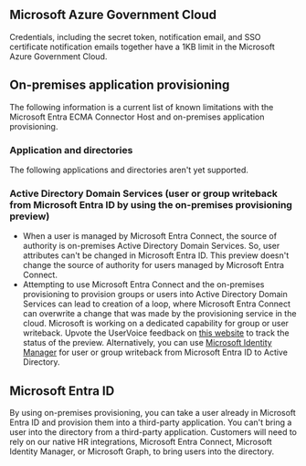 ## Microsoft Azure Government Cloud

Credentials, including the secret token, notification email, and SSO certificate notification emails together have a 1KB limit in the Microsoft Azure Government Cloud.

## On-premises application provisioning

The following information is a current list of known limitations with the Microsoft Entra ECMA Connector Host and on-premises application provisioning.

### Application and directories

The following applications and directories aren't yet supported.

### Active Directory Domain Services (user or group writeback from Microsoft Entra ID by using the on-premises provisioning preview)

- When a user is managed by Microsoft Entra Connect, the source of authority is on-premises Active Directory Domain Services. So, user attributes can't be changed in Microsoft Entra ID. This preview doesn't change the source of authority for users managed by Microsoft Entra Connect.
- Attempting to use Microsoft Entra Connect and the on-premises provisioning to provision groups or users into Active Directory Domain Services can lead to creation of a loop, where Microsoft Entra Connect can overwrite a change that was made by the provisioning service in the cloud. Microsoft is working on a dedicated capability for group or user writeback. Upvote the UserVoice feedback on [this website](#) to track the status of the preview. Alternatively, you can use [Microsoft Identity Manager](#) for user or group writeback from Microsoft Entra ID to Active Directory.

## Microsoft Entra ID

By using on-premises provisioning, you can take a user already in Microsoft Entra ID and provision them into a third-party application. You can't bring a user into the directory from a third-party application. Customers will need to rely on our native HR integrations, Microsoft Entra Connect, Microsoft Identity Manager, or Microsoft Graph, to bring users into the directory.